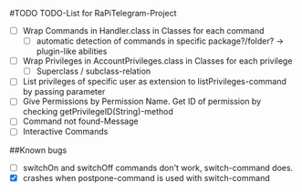 #TODO
TODO-List for RaPiTelegram-Project

- [ ] Wrap Commands in Handler.class in Classes for each command
   - [ ] automatic detection of commands in specific package?/folder? -> plugin-like abilities
- [ ] Wrap Privileges in AccountPrivileges.class in Classes for each privilege
   - [ ] Superclass / subclass-relation
- [ ] List privileges of specific user as extension to listPrivileges-command by passing parameter
- [ ] Give Permissions by Permission Name. Get ID of permission by checking getPrivilegeID(String)-method
- [ ] Command not found-Message
- [ ] Interactive Commands

##Known bugs
- [ ] switchOn and switchOff commands don't work, switch-command does.
- [x] crashes when postpone-command is used with switch-command
